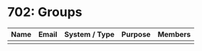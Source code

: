 # 702: Groups

| Name | Email | System / Type | Purpose | Members |
| --- | --- | --- | --- | --- |
|  |  |  |  |  |
